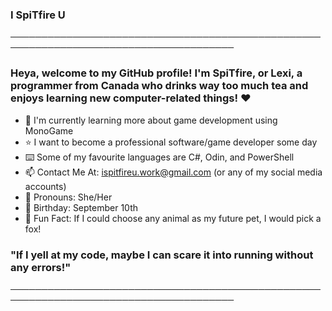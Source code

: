 ### I SpiTfire U
──────────────────────────────────────────────────────────────────────────────────────
### Heya, welcome to my GitHub profile! I'm SpiTfire, or Lexi, a programmer from Canada who drinks way too much tea and enjoys learning new computer-related things! ❤️
- 📝 I'm currently learning more about game development using MonoGame
- ⭐ I want to become a professional software/game developer some day
- ⌨️ Some of my favourite languages are C#, Odin, and PowerShell
- 📫 Contact Me At: ispitfireu.work@gmail.com (or any of my social media accounts)
- 💬 Pronouns: She/Her
- 🎂 Birthday: September 10th
- 🎈 Fun Fact: If I could choose any animal as my future pet, I would pick a fox!
### "If I yell at my code, maybe I can scare it into running without any errors!"
──────────────────────────────────────────────────────────────────────────────────────
